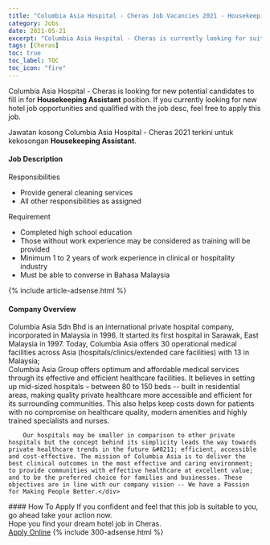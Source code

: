```yaml
---
title: "Columbia Asia Hospital - Cheras Job Vacancies 2021 - Housekeeping Assistant" 
category: Jobs 
date: 2021-05-21 
excerpt: "Columbia Asia Hospital - Cheras is currently looking for suitable person to fill in the Housekeeping Assistant which positioned at Cheras" 
tags: [Cheras] 
toc: true 
toc_label: TOC 
toc_icon: "fire" 
--- 
```


<p>Columbia Asia Hospital - Cheras is looking for new potential candidates to fill in for <b>Housekeeping Assistant</b> position. If you currently looking for new hotel job opportunities and qualified with the job desc, feel free to apply this job.
</p>Jawatan kosong Columbia Asia Hospital - Cheras 2021 terkini untuk kekosongan <b>Housekeeping Assistant</b>. 
<div><div><h4>Job Description</h4></div><div><div><span><div><div>Responsibilities</div><ul><li>Provide general cleaning services</li><li>All other responsibilities as assigned</li></ul><div>Requirement</div><ul><li>Completed high school education</li><li>Those without work experience may be considered as training will be provided</li><li>Minimum 1 to 2 years of work experience in clinical or hospitality industry</li><li>Must be able to converse in Bahasa Malaysia</li></ul></div></span></div></div></div> 
{% include article-adsense.html %} 
<div><div><h4>Company Overview</h4></div><div><div><span><div><div>
<div>
<div>
			Columbia Asia Sdn Bhd is an international private hospital company, incorporated in Malaysia in 1996. It started its first hospital in Sarawak, East Malaysia in 1997. Today, Columbia Asia offers 30 operational medical facilities across Asia (hospitals/clinics/extended care facilities) with 13 in Malaysia;</div>
<div>
			Columbia Asia Group offers optimum and affordable medical services through its effective and efficient healthcare facilities. It believes in setting up mid-sized hospitals &#8211; between 80 to 150 beds -- built in residential areas, making quality private healthcare more accessible and efficient for its surrounding communities. This also helps keep costs down for patients with no compromise on healthcare quality, modern amenities and highly trained specialists and nurses.</div>
		
		Our hospitals may be smaller in comparison to other private hospitals but the concept behind its simplicity leads the way towards private healthcare trends in the future &#8211; efficient, accessible and cost-effective. The mission of Columbia Asia is to deliver the best clinical outcomes in the most effective and caring environment; to provide communities with effective healthcare at excellent value; and to be the preferred choice for families and businesses. These objectives are in line with our company vision -- We have a Passion for Making People Better.</div>
</div></div></span></div></div></div> 
#### How To Apply 
If you confident and feel that this job is suitable to you, go ahead take your action now. <br/> 
Hope you find your dream hotel job in Cheras. <br/> 
<a href="https://www.jobstreet.com.my/en/job/housekeeping-assistant-4571814?jobId=jobstreet-my-job-4571814" class="btn btn--info" target="_blank" rel="nofollow noopenner">Apply Online</a> 
{% include 300-adsense.html %} 